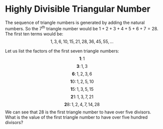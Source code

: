 # Highly Divisible Triangular Number

The sequence of triangle numbers is generated by adding the natural numbers. So the $7$<sup>th</sup> triangle number would be $1 + 2 + 3 + 4 + 5 + 6 + 7 = 28$. The first ten terms would be:
$$1, 3, 6, 10, 15, 21, 28, 36, 45, 55, \dots$$  

Let us list the factors of the first seven triangle numbers:
$$\mathbf 1\colon 1$$
$$\mathbf 3\colon 1,3$$
$$\mathbf 6\colon 1,2,3,6$$
$$\mathbf 10\colon 1,2,5,10$$
$$\mathbf 15\colon 1,3,5,15$$
$$\mathbf 21\colon 1,3,7,21$$
$$\mathbf 28\colon 1,2,4,7,14,28$$
We can see that $28$ is the first triangle number to have over five divisors.  
What is the value of the first triangle number to have over five hundred divisors?  
